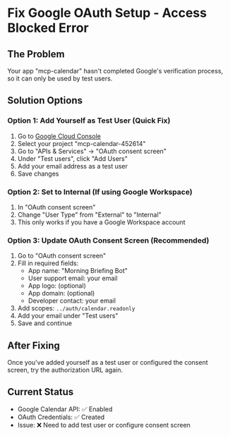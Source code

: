 # Fix Google OAuth Setup - Access Blocked Error

## The Problem
Your app "mcp-calendar" hasn't completed Google's verification process, so it can only be used by test users.

## Solution Options

### Option 1: Add Yourself as Test User (Quick Fix)
1. Go to [Google Cloud Console](https://console.cloud.google.com)
2. Select your project "mcp-calendar-452614"
3. Go to "APIs & Services" → "OAuth consent screen"
4. Under "Test users", click "Add Users"
5. Add your email address as a test user
6. Save changes

### Option 2: Set to Internal (If using Google Workspace)
1. In "OAuth consent screen"
2. Change "User Type" from "External" to "Internal"
3. This only works if you have a Google Workspace account

### Option 3: Update OAuth Consent Screen (Recommended)
1. Go to "OAuth consent screen"
2. Fill in required fields:
   - App name: "Morning Briefing Bot"
   - User support email: your email
   - App logo: (optional)
   - App domain: (optional)
   - Developer contact: your email
3. Add scopes: `../auth/calendar.readonly`
4. Add your email under "Test users"
5. Save and continue

## After Fixing
Once you've added yourself as a test user or configured the consent screen, try the authorization URL again.

## Current Status
- Google Calendar API: ✅ Enabled
- OAuth Credentials: ✅ Created
- Issue: ❌ Need to add test user or configure consent screen